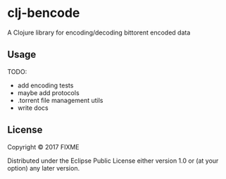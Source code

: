 # clj-bencode

A Clojure library for encoding/decoding bittorent encoded data

## Usage


TODO:

- add encoding tests
- maybe add protocols 
- .torrent file management utils
- write docs

## License

Copyright © 2017 FIXME

Distributed under the Eclipse Public License either version 1.0 or (at
your option) any later version.
